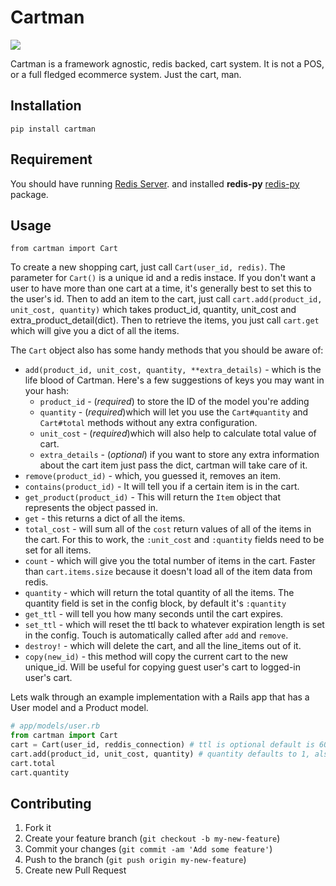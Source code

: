 # Cartman

![](http://blog.brightcove.com/sites/all/uploads/eric_theodore_cartman_southpark.jpg)

Cartman is a framework agnostic, redis backed, cart system.  It is not a POS, or a full fledged ecommerce system.  Just the cart, man.

## Installation

    pip install cartman

## Requirement
You should have running  [Redis Server](http://redis.io/topics/quickstart "Quickstart"). and installed **redis-py**  [redis-py](https://pypi.python.org/pypi/redis "Install") package.

## Usage
`from cartman import Cart`

To create a new shopping cart, just call `Cart(user_id, redis)`.  The parameter for `Cart()` is a unique id and a redis instace.  If you don't want a user to have more than one cart at a time, it's generally best to set this to the user's id.  Then to add an item to the cart, just call `cart.add(product_id, unit_cost, quantity)` which takes product_id, quantity, unit_cost and extra_product_detail(dict).  Then to retrieve the items, you just call `cart.get` which will give you a dict of all the items.

The `Cart` object also has some handy methods that you should be aware of:

- `add(product_id, unit_cost, quantity, **extra_details)` - which is the life blood of Cartman.   Here's a few suggestions of keys you may want in your hash:
  - `product_id` - (*required*) to store the ID of the model you're adding
  - `quantity` - (*required*)which will let you use the `Cart#quantity` and `Cart#total` methods without any extra configuration.
  - `unit_cost` - (*required*)which will also help to calculate total value of cart.
  - `extra_details` - (*optional*) if you want to store any extra information about the cart item just pass the dict, cartman will take care of it. 
- `remove(product_id)` - which, you guessed it, removes an item.
- `contains(product_id)` - It will tell you if a certain item is in the cart.
- `get_product(product_id)` - This will return the `Item` object that represents the object passed in.
- `get` - this returns a dict of all the items.
- `total_cost` - will sum all of the `cost` return values of all of the items in the cart.  For this to work, the `:unit_cost` and `:quantity` fields need to be set for all items.
- `count` - which will give you the total number of items in the cart.  Faster than `cart.items.size` because it doesn't load all of the item data from redis.
- `quantity` - which will return the total quantity of all the items.  The quantity field is set in the config block, by default it's `:quantity`
- `get_ttl` - will tell you how many seconds until the cart expires.
- `set_ttl` - which will reset the ttl back to whatever expiration length is set in the config.  Touch is automatically called after `add` and `remove`.
- `destroy!` - which will delete the cart, and all the line_items out of it.
- `copy(new_id)` - this method will copy the current cart to the new unique_id. Will be useful for copying guest user's cart to logged-in user's cart.

Lets walk through an example implementation with a Rails app that has a User model and a Product model.

```python
# app/models/user.rb
from cartman import Cart
cart = Cart(user_id, reddis_connection) # ttl is optional default is 604800
cart.add(product_id, unit_cost, quantity) # quantity defaults to 1, also you can pass optional dict(extra info)
cart.total
cart.quantity
```


## Contributing

1. Fork it
2. Create your feature branch (`git checkout -b my-new-feature`)
3. Commit your changes (`git commit -am 'Add some feature'`)
4. Push to the branch (`git push origin my-new-feature`)
5. Create new Pull Request
